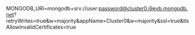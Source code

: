 MONGODB_URI=mongodb+srv://user:password@cluster0.j9evb.mongodb.net?retryWrites=true&w=majority&appName=Cluster0&w=majority&ssl=true&tlsAllowInvalidCertificates=true